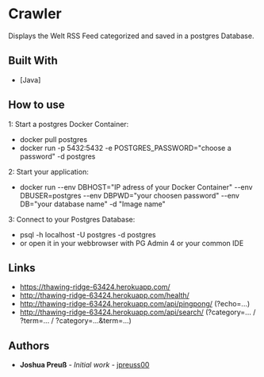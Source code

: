 # Crawler

Displays the Welt RSS Feed categorized and saved in a postgres Database.

## Built With

* [Java]

## How to use

1: Start a postgres Docker Container:
* docker pull postgres
* docker run -p 5432:5432 -e POSTGRES_PASSWORD="choose a password" -d postgres

2: Start your application:
* docker run --env DBHOST="IP adress of your Docker Container" --env DBUSER=postgres --env DBPWD="your choosen password" --env DB="your database name" -d "Image name"

3: Connect to your Postgres Database:
* psql -h localhost -U postgres -d postgres
* or open it in your webbrowser with PG Admin 4 or your common IDE

## Links

* https://thawing-ridge-63424.herokuapp.com/
* http://thawing-ridge-63424.herokuapp.com/health/
* http://thawing-ridge-63424.herokuapp.com/api/pingpong/ (?echo=...)
* http://thawing-ridge-63424.herokuapp.com/api/search/ (?category=... / ?term=... / ?category=...&term=...)

## Authors

* **Joshua Preuß** - *Initial work* - [jpreuss00](https://github.com/jpreuss00)
